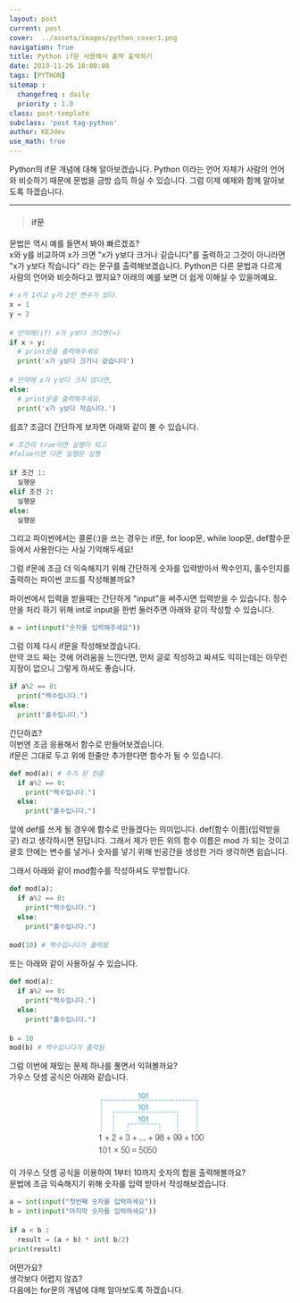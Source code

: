 ```yaml
---
layout: post
current: post
cover:  ../assets/images/python_cover1.png
navigation: True
title: Python if문 사용해서 홀짝 출력하기 
date: 2019-11-26 10:00:00
tags: [PYTHON]
sitemap :
  changefreq : daily
  priority : 1.0
class: post-template
subclass: 'post tag-python'
author: KEJdev
use_math: true
---  
```



Python의 if문 개념에 대해 알아보겠습니다. Python 이라는 언어 자체가 사람의 언어와 비슷하기 때문에 문법을 금방 습득 하실 수 있습니다. 그럼 이제 예제와 함께 알아보도록 하겠습니다.  


-------


> #### if문   

문법은 역시 예를 들면서 봐야 빠르겠죠?  
x와 y를 비교하여 x가 크면 "x가 y보다 크거나 깉습니다"를 출력하고 그것이 아니라면 "x가 y보다 작습니다" 라는 문구를 출력해보겠습니다. Python은 다른 문법과 다르게 사람의 언어와 비슷하다고 했지요? 아래의 예를 보면 더 쉽게 이해실 수 있을꺼예요.

```python
# x가 1이고 y가 2인 변수가 있다.
x = 1
y = 2

# 만약에(if) x가 y보다 크다면(>) 
if x > y:
  # print문을 출력해주세요
  print('x가 y보다 크거나 같습니다')

# 만약에 x가 y보다 크지 않다면,
else:
  # print문을 출력해주세요.
  print('x가 y보다 작습니다.')
``` 

쉽죠?  조금더 간단하게 보자면 아래와 같이 볼 수 있습니다.  

```python
# 조건이 true이면 실행이 되고 
#false이면 다른 실행문 실행

if 조건 1:
  실행문
elif 조건 2:
  실행문
else:
  실행문
```

그리고 파이썬에서는 콜론(:)을 쓰는 경우는 if문, for loop문, while loop문, def함수문등에서 사용한다는 사실 기억해두세요!  

그럼 if문에 조금 더 익숙해지기 위해 간단하게 숫자를 입력받아서 짝수인지, 홀수인지를 출력하는 파이썬 코드를 작성해볼까요?

파이썬에서 입력을 받을때는 간단하게 "input"을 써주시면 입력받을 수 있습니다. 정수만을 처리 하기 위해 int로 input을 한번 둘러주면 아래와 같이 작성할 수 있습니다. 

```python
a = int(input("숫자를 입력해주세요"))
```

그럼 이제 다시 if문을 작성해보겠습니다.   
만약 코드 짜는 것에 어려움을 느낀다면, 먼저 글로 작성하고 짜셔도 익히는데는 아무런 지장이 없으니 그렇게 하셔도 좋습니다.  

```python
if a%2 == 0:
  print("짝수입니다.")
else:
  print("홀수입니다.")
```

간단하죠?  
이번엔 조금 응용해서 함수로 만들어보겠습니다.  
if문은 그대로 두고 위에 한줄만 추가한다면 함수가 될 수 있습니다.  

```python 
def mod(a): # 추가 된 한줄
  if a%2 == 0:
    print("짝수입니다.")
  else:
    print("홀수입니다.")
```

앞에 def를 쓰게 될 경우에 함수로 만들겠다는 의미입니다. def[함수 이름](입력받을 곳) 라고 생각하시면 된답니다. 그래서 제가 만든 위의 함수 이름은 mod 가 되는 것이고 괄호 안에는 변수를 넣거나 숫자를 넣기 위해 빈공간을 생성한 거라 생각하면 쉽습니다.  

그래서 아래와 같이 mod함수를 작성하셔도 무방합니다.  

```python
def mod(a): 
  if a%2 == 0:
    print("짝수입니다.")
  else:
    print("홀수입니다.")
  
mod(10) # 짝수입니다가 출력됨
```

또는 아래와 같이 사용하실 수 있습니다. 

```python
def mod(a): 
  if a%2 == 0:
    print("짝수입니다.")
  else:
    print("홀수입니다.")

b = 10  
mod(b) # 짝수입니다가 출력됨
```

그럼 이번에 재밌는 문제 하나를 풀면서 익혀볼까요?  
가우스 덧셈 공식은 아래와 같습니다.

<center><img src="../assets/images/if1.png" width="200" height="120"></center>

이 가우스 덧셈 공식을 이용하여 1부터 10까지 숫자의 합을 출력해볼까요?  
문법에 조금 익숙해지기 위해 숫자를 입력 받아서 작성해보겠습니다.  

```python
a = int(input("첫번째 숫자를 입력하세요"))
b = int(input("마지막 숫자를 입력하세요"))

if a < b :
  result = (a + b) * int( b/2)
print(result)
```

어떤가요?  
생각보다 어렵지 않죠?  
다음에는 for문의 개념에 대해 알아보도록 하겠습니다.  









